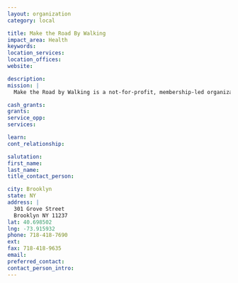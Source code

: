 ```yaml
---
layout: organization
category: local

title: Make the Road By Walking
impact_area: Health
keywords: 
location_services: 
location_offices: 
website: 

description: 
mission: |
  Make the Road by Walking is a not-for-profit, membership-led organization based in Bushwick, Brooklyn. Our members are primarily low-income Latino and African-American residents of Bushwick and surrounding neighborhoods. Working within these economically marginalized neighborhoods, Make the Road by Walking fights for justice and opportunity through community organizing on issues of concern to our multi-generational membership. We promote economic justice and participatory democracy by increasing residents power to achieve self-determination through collective action. 

cash_grants: 
grants: 
service_opp: 
services: 

learn: 
cont_relationship: 

salutation: 
first_name: 
last_name: 
title_contact_person: 

city: Brooklyn
state: NY
address: |
  301 Grove Street  
  Brooklyn NY 11237
lat: 40.698502
lng: -73.915932
phone: 718-418-7690
ext: 
fax: 718-418-9635
email: 
preferred_contact: 
contact_person_intro: 
---
```

